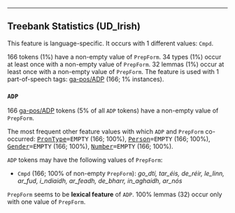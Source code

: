 

--------------------------------------------------------------------------------

## Treebank Statistics (UD_Irish)

This feature is language-specific.
It occurs with 1 different values: `Cmpd`.

166 tokens (1%) have a non-empty value of `PrepForm`.
34 types (1%) occur at least once with a non-empty value of `PrepForm`.
32 lemmas (1%) occur at least once with a non-empty value of `PrepForm`.
The feature is used with 1 part-of-speech tags: [ga-pos/ADP]() (166; 1% instances).

### `ADP`

166 [ga-pos/ADP]() tokens (5% of all `ADP` tokens) have a non-empty value of `PrepForm`.

The most frequent other feature values with which `ADP` and `PrepForm` co-occurred: <tt><a href="PronType.html">PronType</a>=EMPTY</tt> (166; 100%), <tt><a href="Person.html">Person</a>=EMPTY</tt> (166; 100%), <tt><a href="Gender.html">Gender</a>=EMPTY</tt> (166; 100%), <tt><a href="Number.html">Number</a>=EMPTY</tt> (166; 100%).

`ADP` tokens may have the following values of `PrepForm`:

* `Cmpd` (166; 100% of non-empty `PrepForm`): <em>go_dtí, tar_éis, de_réir, le_linn, ar_fud, i_ndiaidh, ar_feadh, de_bharr, in_aghaidh, ar_nós</em>

`PrepForm` seems to be **lexical feature** of `ADP`. 100% lemmas (32) occur only with one value of `PrepForm`.

